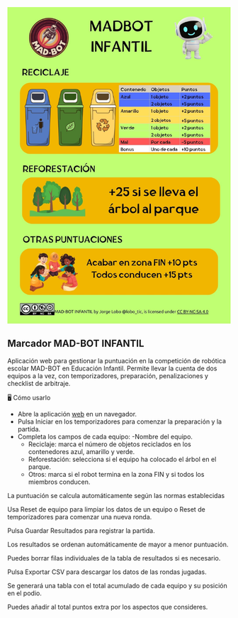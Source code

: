 
![NORMAS](https://github.com/lobotic/MAD-BOT/blob/main/MADROB-INFANTIL/PUNTUACIONMADROBINFANTIL5.jpg)


## Marcador MAD-BOT INFANTIL

Aplicación web para gestionar la puntuación en la competición de robótica escolar MAD-BOT en Educación Infantil.
Permite llevar la cuenta de dos equipos a la vez, con temporizadores, preparación, penalizaciones y checklist de arbitraje.

🖥️ Cómo usarlo

- Abre la aplicación [web](https://lobotic.github.io/MAD-BOT/MADROB-INFANTIL/) en un navegador.
- Pulsa Iniciar en los temporizadores para comenzar la preparación y la partida.
- Completa los campos de cada equipo:
  -Nombre del equipo.
  - Reciclaje: marca el número de objetos reciclados en los contenedores azul, amarillo y verde.
  - Reforestación: selecciona si el equipo ha colocado el árbol en el parque.
  - Otros: marca si el robot termina en la zona FIN y si todos los miembros conducen.

La puntuación se calcula automáticamente según las normas establecidas

Usa Reset de equipo para limpiar los datos de un equipo o Reset de temporizadores para comenzar una nueva ronda.

Pulsa Guardar Resultados para registrar la partida.

Los resultados se ordenan automáticamente de mayor a menor puntuación.

Puedes borrar filas individuales de la tabla de resultados si es necesario.

Pulsa Exportar CSV para descargar los datos de las rondas jugadas.

Se generará una tabla con el total acumulado de cada equipo y su posición en el podio.

Puedes añadir al total puntos extra por los aspectos que consideres.
